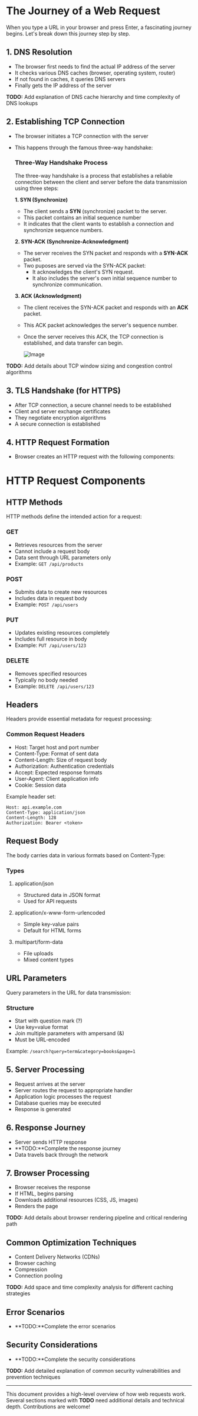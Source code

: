 # The Journey of a Web Request

When you type a URL in your browser and press Enter, a fascinating journey begins. Let's break down this journey step by step.

## 1. DNS Resolution
- The browser first needs to find the actual IP address of the server
- It checks various DNS caches (browser, operating system, router)
- If not found in caches, it queries DNS servers
- Finally gets the IP address of the server

**TODO:** Add explanation of DNS cache hierarchy and time complexity of DNS lookups

## 2. Establishing TCP Connection
- The browser initiates a TCP connection with the server
- This happens through the famous three-way handshake:
  <!-- **TODO:**Complete the three-way handshake-->
  ### Three-Way Handshake Process

  The three-way handshake is a process that establishes a reliable connection between the client and server before the data transmission using three steps:
  
  **1. SYN (Synchronize)**
  - The client sends a **SYN** (synchronize) packet to the server.
  - This packet contains an initial sequence number
  - It indicates that the client wants to establish a connection and synchronize sequence numbers.

  **2. SYN-ACK (Synchronize-Acknowledgment)**
  - The server receives the SYN packet and responds with a **SYN-ACK** packet.
  - Two puposes are served via the SYN-ACK packet:
    - It acknowledges the client's SYN request.
    - It also includes the server's own initial sequence number to synchronize communication.
  
  **3. ACK (Acknowledgment)**
  - The client receives the SYN-ACK packet and responds with an **ACK** packet.
  - This ACK packet acknowledges the server's sequence number.
  - Once the server receives this ACK, the TCP connection is established, and data transfer can begin.
 
    ![Image](https://github.com/user-attachments/assets/fc0d308f-6a00-46a5-acdd-7cad310ec442)

**TODO:** Add details about TCP window sizing and congestion control algorithms

## 3. TLS Handshake (for HTTPS)
- After TCP connection, a secure channel needs to be established
- Client and server exchange certificates
- They negotiate encryption algorithms
- A secure connection is established

## 4. HTTP Request Formation
- Browser creates an HTTP request with the following components:
# HTTP Request Components

## HTTP Methods
HTTP methods define the intended action for a request:

### GET
- Retrieves resources from the server
- Cannot include a request body
- Data sent through URL parameters only
- Example: `GET /api/products`

### POST
- Submits data to create new resources
- Includes data in request body
- Example: `POST /api/users`

### PUT
- Updates existing resources completely
- Includes full resource in body
- Example: `PUT /api/users/123`

### DELETE
- Removes specified resources
- Typically no body needed
- Example: `DELETE /api/users/123`

## Headers
Headers provide essential metadata for request processing:

### Common Request Headers
- Host: Target host and port number
- Content-Type: Format of sent data
- Content-Length: Size of request body
- Authorization: Authentication credentials
- Accept: Expected response formats
- User-Agent: Client application info
- Cookie: Session data

Example header set:
```
Host: api.example.com
Content-Type: application/json
Content-Length: 128
Authorization: Bearer <token>
```

## Request Body
The body carries data in various formats based on Content-Type:

### Types
1. application/json
   - Structured data in JSON format
   - Used for API requests

2. application/x-www-form-urlencoded
   - Simple key-value pairs
   - Default for HTML forms

3. multipart/form-data
   - File uploads
   - Mixed content types

## URL Parameters
Query parameters in the URL for data transmission:

### Structure
- Start with question mark (?)
- Use key=value format
- Join multiple parameters with ampersand (&)
- Must be URL-encoded

Example: `/search?query=term&category=books&page=1`

## 5. Server Processing
- Request arrives at the server
- Server routes the request to appropriate handler
- Application logic processes the request
- Database queries may be executed
- Response is generated

## 6. Response Journey
- Server sends HTTP response
- **TODO:**Complete the response journey
- Data travels back through the network

## 7. Browser Processing
- Browser receives the response
- If HTML, begins parsing
- Downloads additional resources (CSS, JS, images)
- Renders the page

**TODO:** Add details about browser rendering pipeline and critical rendering path

## Common Optimization Techniques
- Content Delivery Networks (CDNs)
- Browser caching
- Compression
- Connection pooling

**TODO:** Add space and time complexity analysis for different caching strategies

## Error Scenarios
- **TODO:**Complete the error scenarios

## Security Considerations
- **TODO:**Complete the security considerations

**TODO:** Add detailed explanation of common security vulnerabilities and prevention techniques

---

This document provides a high-level overview of how web requests work. Several sections marked with **TODO** need additional details and technical depth. Contributions are welcome!
